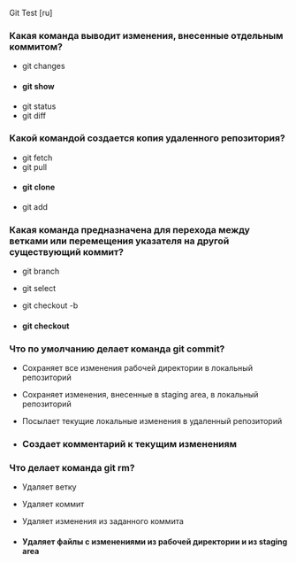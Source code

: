 Git Test [ru]

### Какая команда выводит изменения, внесенные отдельным коммитом?

* git changes
* #### git show
* git status
* git diff

### Какой командой создается копия удаленного репозитория?

* git fetch
* git pull
* #### git clone
* git add

### Какая команда предназначена для перехода между ветками или перемещения указателя на другой существующий коммит?

* git branch

* git select

* git checkout -b

* #### git checkout

### Что по умолчанию делает команда git commit?

* Сохраняет все изменения рабочей директории в локальный репозиторий

* Сохраняет изменения, внесенные в staging area, в локальный репозиторий

* Посылает текущие локальные изменения в удаленный репозиторий

* ### Создает комментарий к текущим изменениям

### Что делает команда git rm?

* Удаляет ветку

* Удаляет коммит

* Удаляет изменения из заданного коммита

* #### Удаляет файлы с изменениями из рабочей директории и из staging area